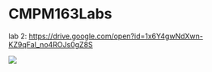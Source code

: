 # CMPM163Labs
lab 2: https://drive.google.com/open?id=1x6Y4gwNdXwn-KZ9qFaI_no4ROJs0gZ8S

![](lab2/lab2&20model&20scene&20screenshot.png)
